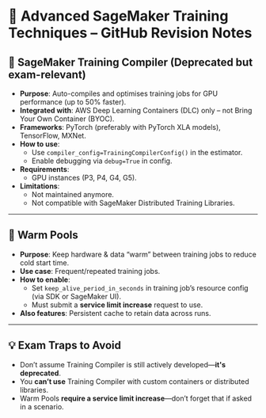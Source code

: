 # 🚀 Advanced SageMaker Training Techniques – GitHub Revision Notes

## 🔧 SageMaker Training Compiler (Deprecated but exam-relevant)

- **Purpose**: Auto-compiles and optimises training jobs for GPU performance (up to 50% faster).
- **Integrated with**: AWS Deep Learning Containers (DLC) only – not Bring Your Own Container (BYOC).
- **Frameworks**: PyTorch (preferably with PyTorch XLA models), TensorFlow, MXNet.
- **How to use**:
  - Use `compiler_config=TrainingCompilerConfig()` in the estimator.
  - Enable debugging via `debug=True` in config.
- **Requirements**:
  - GPU instances (P3, P4, G4, G5).
- **Limitations**:
  - Not maintained anymore.
  - Not compatible with SageMaker Distributed Training Libraries.

---

## 🔁 Warm Pools

- **Purpose**: Keep hardware & data “warm” between training jobs to reduce cold start time.
- **Use case**: Frequent/repeated training jobs.
- **How to enable**:
  - Set `keep_alive_period_in_seconds` in training job’s resource config (via SDK or SageMaker UI).
  - Must submit a **service limit increase** request to use.
- **Also features**: Persistent cache to retain data across runs.

---

## 💡 Exam Traps to Avoid

- Don’t assume Training Compiler is still actively developed—**it's deprecated**.
- You **can’t use** Training Compiler with custom containers or distributed libraries.
- Warm Pools **require a service limit increase**—don’t forget that if asked in a scenario.
